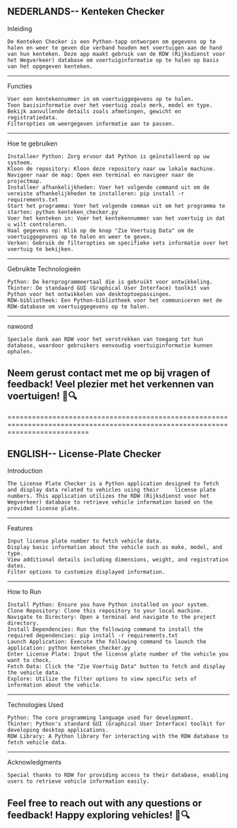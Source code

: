 NEDERLANDS-- Kenteken Checker
--------------------------------------------------------------------------------------------------------------------------------
Inleiding

    De Kenteken Checker is een Python-tapp ontworpen om gegevens op te halen en weer te geven die verband houden met voertuigen aan de hand van hun kenteken. Deze app maakt gebruik van de RDW (Rijksdienst voor het Wegverkeer) database om voertuiginformatie op te halen op basis van het opgegeven kenteken.
--------------------------------------------------------------------------------------------------------------------------------
Functies

    Voer een kentekennummer in om voertuiggegevens op te halen.
    Toon basisinformatie over het voertuig zoals merk, model en type.
    Bekijk aanvullende details zoals afmetingen, gewicht en registratiedata.
    Filteropties om weergegeven informatie aan te passen.
--------------------------------------------------------------------------------------------------------------------------------
Hoe te gebruiken

    Installeer Python: Zorg ervoor dat Python is geïnstalleerd op uw systeem.
    Kloon de repository: Kloon deze repository naar uw lokale machine.
    Navigeer naar de map: Open een terminal en navigeer naar de projectmap.
    Installeer afhankelijkheden: Voer het volgende command uit om de vereiste afhankelijkheden te installeren: pip install -r requirements.txt
    Start het programma: Voer het volgende comman uit om het programma te starten: python kenteken_checker.py
    Voer het kenteken in: Voer het kentekennummer van het voertuig in dat u wilt controleren.
    Haal gegevens op: Klik op de knop "Zie Voertuig Data" om de voertuiggegevens op te halen en weer te geven.
    Verken: Gebruik de filteropties om specifieke sets informatie over het voertuig te bekijken.
--------------------------------------------------------------------------------------------------------------------------------
Gebruikte Technologieën

    Python: De kernprogrammeertaal die is gebruikt voor ontwikkeling.
    Tkinter: De standaard GUI (Graphical User Interface) toolkit van Python voor het ontwikkelen van desktoptoepassingen.
    RDW-bibliotheek: Een Python-bibliotheek voor het communiceren met de RDW-database om voertuiggegevens op te halen.
--------------------------------------------------------------------------------------------------------------------------------
nawoord

    Speciale dank aan RDW voor het verstrekken van toegang tot hun database, waardoor gebruikers eenvoudig voertuiginformatie kunnen ophalen.

Neem gerust contact met me op bij vragen of feedback! Veel plezier met het verkennen van voertuigen! 🚗🔍
--------------------------------------------------------------------------------------------------------------------------------

================================================================================================================================

ENGLISH-- License-Plate Checker
--------------------------------------------------------------------------------------------------------------------------------
Introduction

    The License Plate Checker is a Python application designed to fetch and display data related to vehicles using their     license plate numbers. This application utilizes the RDW (Rijksdienst voor het Wegverkeer) database to retrieve vehicle information based on the provided license plate.
--------------------------------------------------------------------------------------------------------------------------------
Features

    Input license plate number to fetch vehicle data.
    Display basic information about the vehicle such as make, model, and type.
    View additional details including dimensions, weight, and registration dates.
    Filter options to customize displayed information.
--------------------------------------------------------------------------------------------------------------------------------
How to Run

    Install Python: Ensure you have Python installed on your system.
    Clone Repository: Clone this repository to your local machine.
    Navigate to Directory: Open a terminal and navigate to the project directory.
    Install Dependencies: Run the following command to install the required dependencies: pip install -r requirements.txt
    Launch Application: Execute the following command to launch the application: python kenteken_checker.py
    Enter License Plate: Input the license plate number of the vehicle you want to check.
    Fetch Data: Click the "Zie Voertuig Data" button to fetch and display the vehicle data.
    Explore: Utilize the filter options to view specific sets of information about the vehicle.
--------------------------------------------------------------------------------------------------------------------------------
Technologies Used

    Python: The core programming language used for development.
    Tkinter: Python's standard GUI (Graphical User Interface) toolkit for developing desktop applications.
    RDW Library: A Python library for interacting with the RDW database to fetch vehicle data.
--------------------------------------------------------------------------------------------------------------------------------
Acknowledgments

    Special thanks to RDW for providing access to their database, enabling users to retrieve vehicle information easily.

Feel free to reach out with any questions or feedback! Happy exploring vehicles! 🚗🔍
--------------------------------------------------------------------------------------------------------------------------------